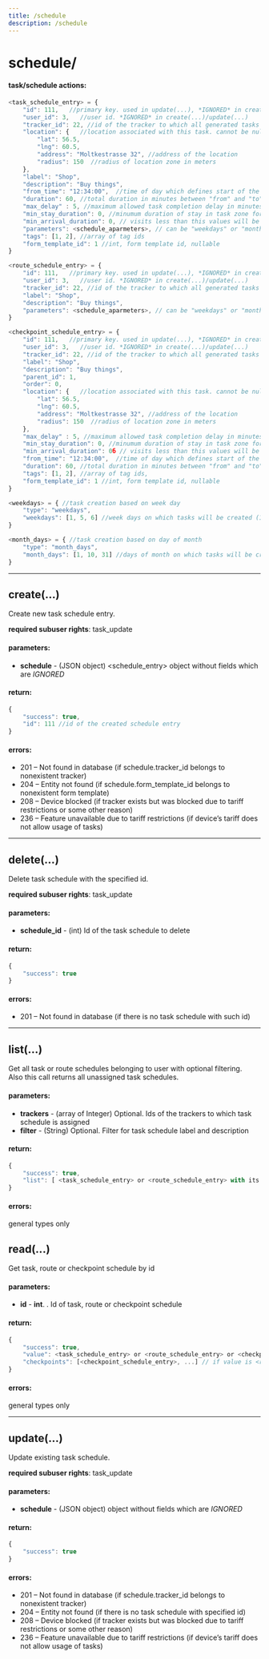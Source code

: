 ```yaml
---
title: /schedule
description: /schedule
---
```


# schedule/

#### task/schedule actions:

```js
<task_schedule_entry> = {
    "id": 111,   //primary key. used in update(...), *IGNORED* in create(...)
    "user_id": 3,   //user id. *IGNORED* in create(...)/update(...)
    "tracker_id": 22, //id of the tracker to which all generated tasks are assigned. nullable.
    "location": {   //location associated with this task. cannot be null
        "lat": 56.5,
        "lng": 60.5,
        "address": "Moltkestrasse 32", //address of the location
        "radius": 150  //radius of location zone in meters
    },
    "label": "Shop",
    "description": "Buy things",
    "from_time": "12:34:00",  //time of day which defines start of the task within the days
    "duration": 60, //total duration in minutes between "from" and "to" for generated tasks
    "max_delay" : 5, //maximum allowed task completion delay in minutes
    "min_stay_duration": 0, //minumum duration of stay in task zone for task completion, minutes
    "min_arrival_duration": 0, // visits less than this values will be ignored, minutes
    "parameters": <schedule_aparmeters>, // can be "weekdays" or "month_days"
    "tags": [1, 2], //array of tag ids
    "form_template_id": 1 //int, form template id, nullable
}

<route_schedule_entry> = {
    "id": 111,   //primary key. used in update(...), *IGNORED* in create(...)
    "user_id": 3,   //user id. *IGNORED* in create(...)/update(...)
    "tracker_id": 22, //id of the tracker to which all generated tasks are assigned. nullable.
    "label": "Shop",
    "description": "Buy things",
    "parameters": <schedule_aparmeters>, // can be "weekdays" or "month_days"
}

<checkpoint_schedule_entry> = {
    "id": 111,   //primary key. used in update(...), *IGNORED* in create(...)
    "user_id": 3,   //user id. *IGNORED* in create(...)/update(...)
    "tracker_id": 22, //id of the tracker to which all generated tasks are assigned. nullable.
    "label": "Shop",
    "description": "Buy things",
    "parent_id": 1,
    "order": 0,
    "location": {   //location associated with this task. cannot be null
        "lat": 56.5,
        "lng": 60.5,
        "address": "Moltkestrasse 32", //address of the location
        "radius": 150  //radius of location zone in meters
    },
    "max_delay" : 5, //maximum allowed task completion delay in minutes
    "min_stay_duration": 0, //minumum duration of stay in task zone for task completion, minutes
    "min_arrival_duration": 0б // visits less than this values will be ignored, minutes
    "from_time": "12:34:00",  //time of day which defines start of the task within the days
    "duration": 60, //total duration in minutes between "from" and "to" for generated tasks
    "tags": [1, 2], //array of tag ids,
    "form_template_id": 1 //int, form template id, nullable
}

<weekdays> = { //task creation based on week day
    "type": "weekdays",
    "weekdays": [1, 5, 6] //week days on which tasks will be created (1 = Monday, ... 7 = Sunday)
}

<month_days> = { //task creation based on day of month
    "type": "month_days",
    "month_days": [1, 10, 31] //days of month on which tasks will be created (1..31)
}
```


---
## create(…)

Create new task schedule entry.

**required subuser rights**: task_update

#### parameters:

* **schedule** - (JSON object) <schedule_entry> object without fields which are *IGNORED*

#### return:

```js
{
    "success": true,
    "id": 111 //id of the created schedule entry
}
```

#### errors:

*   201 – Not found in database (if schedule.tracker_id belongs to nonexistent tracker)
*   204 – Entity not found (if schedule.form_template_id belongs to nonexistent form template)
*   208 – Device blocked (if tracker exists but was blocked due to tariff restrictions or some other reason)
*   236 – Feature unavailable due to tariff restrictions (if device’s tariff does not allow usage of tasks)



---
## delete(…)

Delete task schedule with the specified id.

**required subuser rights**: task_update

#### parameters:

* **schedule_id** - (int) Id of the task schedule to delete

#### return:

```js
{
    "success": true
}
```

#### errors:

*   201 – Not found in database (if there is no task schedule with such id)



---
## list(…)

Get all task or route schedules belonging to user with optional filtering.<br>
Also this call returns all unassigned task schedules.

#### parameters:

* **trackers** - (array of Integer) Optional. Ids of the trackers to which task schedule is assigned
* **filter** - (String) Optional. Filter for task schedule label and description

#### return:

```js
{
    "success": true,
    "list": [ <task_schedule_entry> or <route_schedule_entry> with its checkpoints, ... ]
}
```

#### errors:

general types only

## read(...)

Get task, route or checkpoint schedule by id

#### parameters:

* **id** - **int**. . Id of task, route or checkpoint schedule

#### return:

```js
{
    "success": true,
    "value": <task_schedule_entry> or <route_schedule_entry> or <checkpoint_schedule_entry>,
    "checkpoints": [<checkpoint_schedule_entry>, ...] // if value is <route_schedule_entry>
}
```

#### errors:

general types only

---
## update(…)

Update existing task schedule.

**required subuser rights**: task_update

#### parameters:

* **schedule** - (JSON object) <schedule> object without fields which are *IGNORED*

#### return:

```js
{
    "success": true
}
```

#### errors:

*   201 – Not found in database (if schedule.tracker_id belongs to nonexistent tracker)
*   204 – Entity not found (if there is no task schedule with specified id)
*   208 – Device blocked (if tracker exists but was blocked due to tariff restrictions or some other reason)
*   236 – Feature unavailable due to tariff restrictions (if device’s tariff does not allow usage of tasks)
